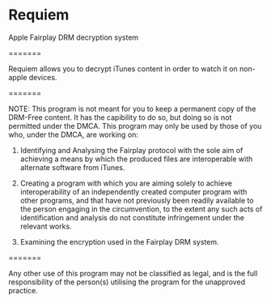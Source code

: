 Requiem
=======

Apple Fairplay DRM decryption system

=======

Requiem allows you to decrypt iTunes content in order to watch it on non-apple devices.

=======

NOTE: This program is not meant for you to keep a permanent copy of the DRM-Free content. It has the capibility to do so, but doing so is not permitted under the DMCA. This program may only be used by those of you who, under the DMCA, are working on:

1. Identifying and Analysing the Fairplay protocol with the sole aim of achieving a means by which the produced files are interoperable with alternate software from iTunes.

2. Creating a program with which you are aiming solely to achieve interoperability of an independently created computer program with other programs, and that have not previously been readily available to the person engaging in the circumvention, to the extent any such acts of identification and analysis do not constitute infringement under the relevant works.

3. Examining the encryption used in the Fairplay DRM system.

=======

Any other use of this program may not be classified as legal, and is the full responsibility of the person(s) utilising the program for the unapproved practice.

